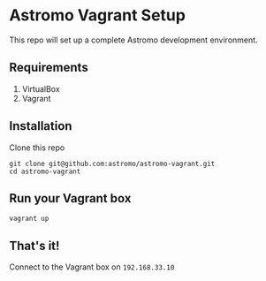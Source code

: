 # Astromo Vagrant Setup

This repo will set up a complete Astromo development environment.

## Requirements

1. VirtualBox
2. Vagrant

## Installation
Clone this repo

```
git clone git@github.com:astromo/astromo-vagrant.git
cd astromo-vagrant
```

## Run your Vagrant box

`vagrant up`

## That's it!

Connect to the Vagrant box on `192.168.33.10`


